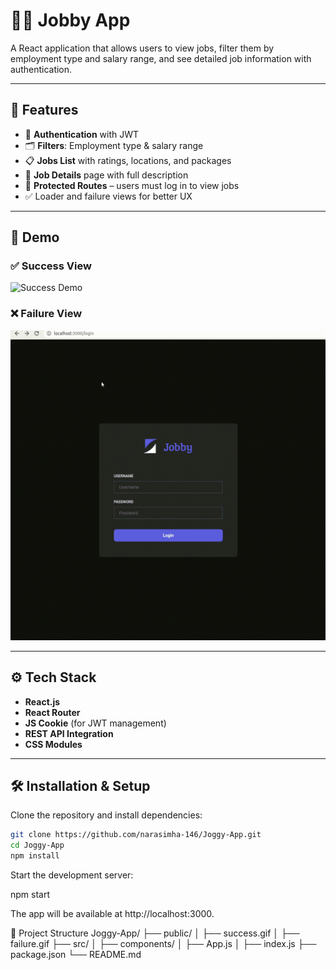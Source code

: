 # 🧑‍💼 Jobby App

A React application that allows users to view jobs, filter them by employment type and salary range, and see detailed job information with authentication.

---

## 🚀 Features
- 🔑 **Authentication** with JWT
- 🗂️ **Filters**: Employment type & salary range
- 📋 **Jobs List** with ratings, locations, and packages
- 📄 **Job Details** page with full description
- 🎯 **Protected Routes** – users must log in to view jobs
- ✅ Loader and failure views for better UX

---

## 📸 Demo

### ✅ Success View
![Success Demo](public/joggy_app_success.gif)

### ❌ Failure View
![Failure Demo](public/joggy_app_failure.gif)



---

## ⚙️ Tech Stack
- **React.js**
- **React Router**
- **JS Cookie** (for JWT management)
- **REST API Integration**
- **CSS Modules**

---

## 🛠️ Installation & Setup

Clone the repository and install dependencies:

```bash
git clone https://github.com/narasimha-146/Joggy-App.git
cd Joggy-App
npm install
```
Start the development server:

npm start


The app will be available at http://localhost:3000.

📂 Project Structure
Joggy-App/
├── public/
│   ├── success.gif
│   ├── failure.gif
├── src/
│   ├── components/
│   ├── App.js
│   ├── index.js
├── package.json
└── README.md

